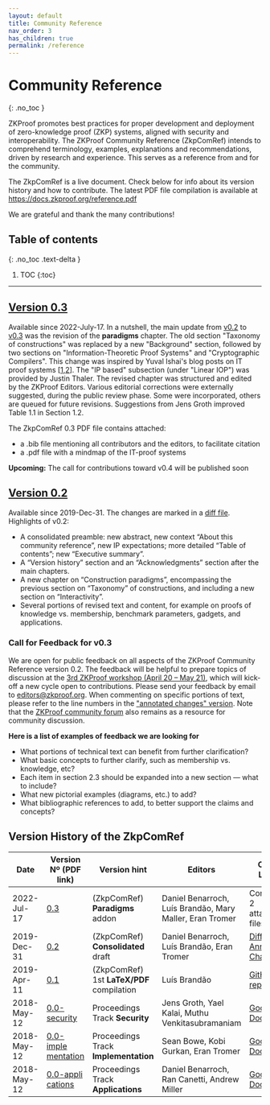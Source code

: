 ```yaml
---
layout: default
title: Community Reference
nav_order: 3
has_children: true
permalink: /reference
---
```


# Community Reference
{: .no_toc }

ZKProof promotes best practices for proper development and deployment of zero-knowledge proof (ZKP) systems, aligned with security and interoperability. The ZKProof Community Reference (ZkpComRef) intends to comprehend terminology, examples, explanations and recommendations, driven by research and experience. This serves as a reference from and for the community. 


The ZkpComRef is a live document. Check below for info about its version history and how to contribute. The latest PDF file compilation is available at https://docs.zkproof.org/reference.pdf

We are grateful and thank the many contributions!


## Table of contents
{: .no_toc .text-delta }

1. TOC
{:toc}

---

## [Version 0.3](/pages/reference/versions/ZkpComRef-0-3.pdf)

Available since 2022-July-17. In a nutshell, the main update from [v0.2](/pages/reference/versions/ZkpComRef-0-2.pdf) to [v0.3](/pages/reference/versions/ZkpComRef-0-3.pdf) was the revision of the **paradigms** chapter. The old section "Taxonomy of constructions" was replaced by a new "Background" section, followed by two sections on "Information-Theoretic Proof Systems" and "Cryptographic Compilers". This change was inspired by Yuval Ishai's blog posts on IT proof systems [[1]([1](https://zkproof.org/2020/08/12/information-theoretic-proof-systems/)),[2](https://zkproof.org/2020/10/15/information-theoretic-proof-systems-part-ii/)]. The "IP based" subsection (under "Linear IOP") was provided by Justin Thaler. The revised chapter was structured and edited by the ZKProof Editors. Various editorial corrections were externally suggested, during the public review phase. Some were incorporated, others are queued for future revisions. Suggestions from Jens Groth improved Table 1.1 in Section 1.2.

The ZkpComRef 0.3 PDF file contains attached:
- a .bib file mentioning all contributors and the editors, to facilitate citation
- a .pdf file with a mindmap of the IT-proof systems

**Upcoming:** The call for contributions toward v0.4 will be published soon


## [Version 0.2](/pages/reference/versions/ZkpComRef-0-2.pdf)

Available since 2019-Dec-31. The changes are marked in a [diff file](/pages/reference/diffs/diff-v0.2-from-v0.1.pdf). Highlights of v0.2:
- A consolidated preamble: new abstract, new context “About this community reference”, new IP expectations; more detailed “Table of contents”; new “Executive summary”.
- A “Version history” section and an “Acknowledgments” section after the main chapters.
- A new chapter on “Construction paradigms”, encompassing the previous section on “Taxonomy” of constructions, and including a new section on “Interactivity”.
- Several portions of revised text and content, for example on proofs of knowledge vs. membership, benchmark parameters, gadgets, and applications.


### Call for Feedback for v0.3
  
We are open for public feedback on all aspects of the ZKProof Community Reference version 0.2. The feedback will be helpful to prepare topics of discussion at the [3rd ZKProof workshop (April 20 – May 21)](https://zkproof.org/events/workshop3), which will kick-off a new cycle open to contributions. Please send your feedback by email to [editors@zkproof.org](mailto:editors@zkproof.org). When commenting on specific portions of text, please refer to the line numbers in the ["annotated changes" version](/pages/reference/diffs/changes-v0.2-from-v0.1.pdf). Note that the [ZKProof community forum](https://community.zkproof.org) also remains as a resource for community discussion.

**Here is a list of examples of feedback we are looking for**

- What portions of technical text can benefit from further clarification?
- What basic concepts to further clarify, such as membership vs. knowledge, etc?
- Each item in section 2.3 should be expanded into a new section — what to include?
- What new pictorial examples (diagrams, etc.) to add?
- What bibliographic references to add, to better support the claims and concepts?


## Version History of the ZkpComRef

Date | Version Nº (PDF link) | Version hint | Editors | Other Links
-----|---------|-------|---------|---------
2022-Jul-17 |  [0.3](/pages/reference/versions/ZkpComRef-0-3.pdf) | (ZkpComRef) **Paradigms** addon | Daniel Benarroch, Luís Brandão, Mary Maller, Eran Tromer | Contains 2 attached files
2019-Dec-31 | [0.2](/pages/reference/versions/ZkpComRef-0-2.pdf) | (ZkpComRef) **Consolidated** draft | Daniel Benarroch, Luís Brandão, Eran Tromer | [Diff PDF](/pages/reference/diffs/diff-v0.2-from-v0.1.pdf) & [Annotated Changes](/pages/reference/difs/changes-v0.2-from-v0.1.pdf)
2019-Apr-11 | [0.1](/pages/reference/versions/ZkpComRef-0-1.pdf) | (ZkpComRef) 1st **LaTeX/PDF** compilation | Luís Brandão | [GitHub repo](https://github.com/zkpstandard/zkreference)
2018-May-12 | [0.0-security](/pages/reference/versions/zkproof-security-20180801.pdf) | Proceedings Track **Security**  | Jens Groth, Yael Kalai, Muthu Venkitasubramaniam | [Google Doc](https://docs.google.com/document/d/1uXKovVpYuXRybCpFH97iMm9IVhzr2zfWCzrVm9jl5JA/edit?usp=sharing)
2018-May-12 |  [0.0-imple</br>mentation](/pages/reference/versions/zkproof-implementation-20180801.pdf) | Proceedings Track **Implementation** | Sean Bowe, Kobi Gurkan, Eran Tromer | [Google Doc](https://docs.google.com/document/d/1gcSXlQp1NOSza-8dBczL3X0KbLNvsYn4JXbpDMhUF2c/edit?usp=sharing)
2018-May-12 | [0.0-appli</br>cations](/pages/reference/versions/zkproof-applications-20180801.pdf) | Proceedings Track **Applications**  | Daniel Benarroch, Ran Canetti, Andrew Miller | [Google Doc](https://docs.google.com/document/d/1spgtYG8iXZ_NjUXdN8AEdKdGmaulE8r-mf7NsQ-_y4E/edit?usp=sharing)
